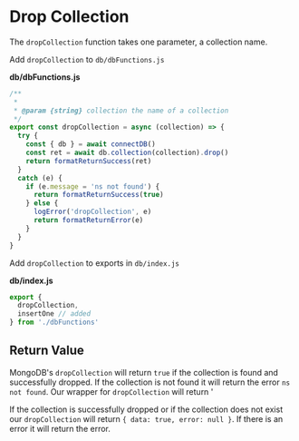 # Drop Collection

The `dropCollection` function takes one parameter, a collection name. 

Add `dropCollection` to `db/dbFunctions.js`

__db/dbFunctions.js__
```js
/**
 *
 * @param {string} collection the name of a collection
 */
export const dropCollection = async (collection) => {
  try {
    const { db } = await connectDB()
    const ret = await db.collection(collection).drop()
    return formatReturnSuccess(ret)
  }
  catch (e) {
    if (e.message = 'ns not found') {
      return formatReturnSuccess(true)
    } else {
      logError('dropCollection', e)
      return formatReturnError(e)
    }
  }
}
```

Add `dropCollection` to exports in `db/index.js`

__db/index.js__
```js
export { 
  dropCollection,
  insertOne // added
} from './dbFunctions'
```

## Return Value

MongoDB's `dropCollection` will return `true` if the collection is found and successfully dropped. If the collection is not found it will return the error `ns not found`. Our wrapper for `dropCollection` will return '




If the collection is successfully dropped or if the collection does not exist our `dropCollection` will return `{ data: true, error: null }`. If there is an error it will return the error.